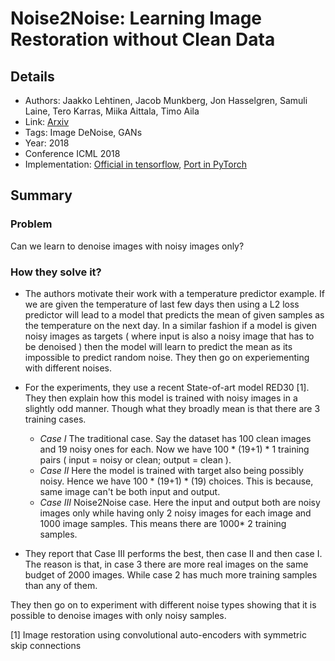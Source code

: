 # Noise2Noise: Learning Image Restoration without Clean Data

## Details

* Authors: Jaakko Lehtinen, Jacob Munkberg, Jon Hasselgren, Samuli Laine, Tero Karras, Miika Aittala, Timo Aila
* Link: [Arxiv](https://arxiv.org/pdf/1801.07829.pdf)
* Tags: Image DeNoise, GANs
* Year: 2018
* Conference ICML 2018
* Implementation: [Official in tensorflow](https://github.com/NVlabs/noise2noise), [Port in PyTorch](https://github.com/joeylitalien/noise2noise-pytorch)

## Summary

### Problem
Can we learn to denoise images with noisy images only?

### How they solve it?

* The authors motivate their work with a temperature predictor example. If we are given the temperature of last few days then using a L2 loss predictor will lead to a model that predicts the mean of given samples as the temperature on the next day. In a similar fashion if a model is given noisy images as targets ( where input is also a noisy image that has to be denoised ) then the model will learn to predict the mean as its impossible to predict random noise. They then go on experiementing with different noises.

* For the experiments, they use a recent State-of-art model RED30 [1]. They then explain how this model is trained with noisy images in a slightly odd manner. Though what they broadly mean is that there are 3 training cases. 
    * *Case I* The traditional case. Say the dataset has 100 clean images and 19 noisy ones for each. Now we have 100 * (19+1) * 1 training pairs ( input = noisy or clean; output = clean ).
    * *Case II* Here the model is trained with target also being possibly noisy. Hence we have 100 * (19+1) * (19) choices. This is because, same image can't be both input and output. 
    * *Case III* Noise2Noise case. Here the input and output both are noisy images only while having only 2 noisy images for each image and 1000 image samples. This means there are 1000* 2 training samples.

* They report that Case III performs the best, then case II and then case I. The reason is that, in case 3 there are more real images on the same budget of 2000 images. While case 2 has much more training samples than any of them. 

They then go on to experiment with different noise types showing that it is possible to denoise images with only noisy samples. 


[1] Image restoration using convolutional auto-encoders with symmetric skip connections
